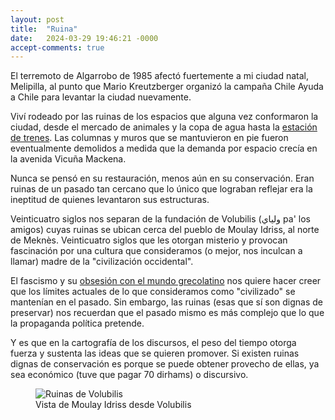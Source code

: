 ```yaml
---
layout: post
title:  "Ruina"
date:   2024-03-29 19:46:21 -0000
accept-comments: true
---
```

El terremoto de Algarrobo de 1985 afectó fuertemente a mi ciudad natal, Melipilla, al punto que Mario Kreutzberger organizó la campaña Chile Ayuda a Chile para levantar la ciudad nuevamente.

Viví rodeado por las ruinas de los espacios que alguna vez conformaron la ciudad, desde el mercado de animales y la copa de agua hasta la [estación de trenes](https://prezi.com/swmjtslb_djj/ruinas/). Las columnas y muros que se mantuvieron en pie fueron eventualmente demolidos a medida que la demanda por espacio crecía en la avenida Vicuña Mackena.

Nunca se pensó en su restauración, menos aún en su conservación. Eran ruinas de un pasado tan cercano que lo único que lograban reflejar era la ineptitud de quienes levantaron sus estructuras.

Veinticuatro siglos nos separan de la fundación de Volubilis (ولياي pa' los amigos) cuyas ruinas se ubican cerca del pueblo de Moulay Idriss, al norte de Meknès. Veinticuatro siglos que les otorgan misterio y provocan fascinación por una cultura que consideramos (o mejor, nos inculcan a llamar) madre de la "civilización occidental".

El fascismo y su [obsesión con el mundo grecolatino](https://www.instagram.com/stories/highlights/17879932700575134/) nos quiere hacer creer que los límites actuales de lo que consideramos como "civilizado" se mantenían en el pasado. Sin embargo, las ruinas (esas que sí son dignas de preservar) nos recuerdan que el pasado mismo es más complejo que lo que la propaganda política pretende.

Y es que en la cartografía de los discursos, el peso del tiempo otorga fuerza y sustenta las ideas que se quieren promover. Si existen ruinas dignas de conservación es porque se puede obtener provecho de ellas, ya sea económico (tuve que pagar 70 dirhams) o discursivo.

<figure>
<img src="{{ site.baseurl }}/assets/images/marruecos3.jpg" alt="Ruinas de Volubilis"/>
<figcaption>Vista de Moulay Idriss desde Volubilis</figcaption>
</figure>
